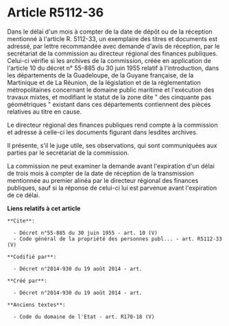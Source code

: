 # Article R5112-36

Dans le délai d'un mois à compter de la date de dépôt ou de la réception mentionné à l'article R. 5112-33, un exemplaire des
titres et documents est adressé, par lettre recommandée avec demande d'avis de réception, par le secrétariat de la commission
au directeur régional des finances publiques. Celui-ci vérifie si les archives de la commission, créée en application de
l'article 10 du décret n° 55-885 du 30 juin 1955 relatif à l'introduction, dans les départements de la Guadeloupe, de la
Guyane française, de la Martinique et de La Réunion, de la législation et de la réglementation métropolitaines concernant le
domaine public maritime et l'exécution des travaux mixtes, et modifiant le statut de la zone dite " des cinquante pas
géométriques " existant dans ces départements contiennent des pièces relatives au titre en cause. 

Le directeur régional des finances publiques rend compte à la commission et adresse à celle-ci les documents figurant dans
lesdites archives. 

Il présente, s'il le juge utile, ses observations, qui sont communiquées aux parties par le secrétariat de la commission. 

La commission ne peut examiner la demande avant l'expiration d'un délai de trois mois à compter de la date de réception de la
transmission mentionnée au premier alinéa par le directeur régional des finances publiques, sauf si la réponse de celui-ci
lui est parvenue avant l'expiration de ce délai.

**Liens relatifs à cet article**

	**Cite**:

	  - Décret n°55-885 du 30 juin 1955 - art. 10 (V)
	  - Code général de la propriété des personnes publ... - art. R5112-33 (V)

	**Codifié par**:

	  - Décret n°2014-930 du 19 août 2014 - art.

	**Créé par**:

	  - Décret n°2014-930 du 19 août 2014 - art.

	**Anciens textes**:

	  - Code du domaine de l'Etat - art. R170-18 (V)
